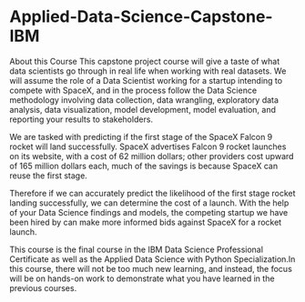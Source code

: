 # Applied-Data-Science-Capstone-IBM

About this Course
This capstone project course will give a taste of what data scientists go through in real life when working with real datasets. We will assume the role of a Data Scientist working for a startup intending to compete with SpaceX, and in the process follow the Data Science methodology involving data collection, data wrangling, exploratory data analysis, data visualization, model development, model evaluation, and reporting your results to stakeholders.   

We are tasked with predicting if the first stage of the SpaceX Falcon 9 rocket will land successfully.  SpaceX advertises Falcon 9 rocket launches on its website, with a cost of 62 million dollars; other providers cost upward of 165 million dollars each, much of the savings is because SpaceX can reuse the first stage. 

Therefore if we can accurately predict the likelihood of the first stage rocket landing successfully, we can determine the cost of a launch. With the help of your Data Science findings and models, the competing startup we have been hired by can make more informed bids against SpaceX for a rocket launch. 

This course is the final course in the IBM Data Science Professional Certificate as well as the Applied Data Science with Python Specialization.In this course, there will not be too much new learning, and instead, the focus will be on hands-on work to demonstrate what you have learned in the previous courses.

